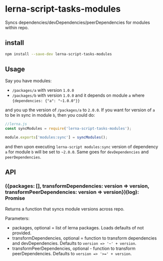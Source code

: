# lerna-script-tasks-modules

Syncs dependencies/devDependencies/peerDependencies for modules within repo.

## install

```bash
npm install --save-dev lerna-script-tasks-modules
```

## Usage

Say you have modules:
 - `/packages/a` with version `1.0.0`
 - `/packages/b` with version `1.0.0` and it depends on module `a` where ```{dependencies: {"a": "~1.0.0"}}```
 
and you up the version of `/packages/a` to `2.0.0`. If you want for version of `a` to be in sync in module `b`, then you could do:

```js
//lerna.js
const syncModules = require('lerna-script-tasks-modules');

module.exports['modules:sync'] = syncModules();
```

and then upon executing `lerna-script modules:sync` version of dependency `a` for module `b` will be set to `~2.0.0`.
Same goes for `devDependencies` and `peerDependencies`. 

## API

### ({packages: [], transformDependencies: version => version, transformPeerDependencies: version => version})(log): Promise
Returns a function that syncs module versions across repo. 
 
Parameters:
 - packages, optional = list of lerna packages. Loads defaults of not provided. 
 - transformDependencies, optional = function to transform dependencies and devDependencies. Defaults to `version => '~' + version`. 
 - transformPeerDependencies, optional - function to transform peerDependencies. Defaults to `version => '>=' + version`.
